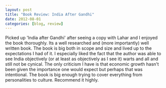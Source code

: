 ```yaml
---
layout: post
title: "Book Review: India After Gandhi"
date: 2012-08-01
categories: [blog, review]
---
```

Picked up 'India after Gandhi' after seeing a copy with Lahar and I enjoyed the book thoroughly. Its a well researched and (more importantly) well written book. The book is big both in scope and size and lived up to the expectations I had of it. I especially liked the fact that the author was able to see India objectively (or at least as objectively as I see it) warts and all and still not be cynical. The only criticism I have is that economic growth hasn't been given the importance one would expect but perhaps that was intentional. The book is big enough trying to cover everything from personalities to culture. Recommend it highly. 
